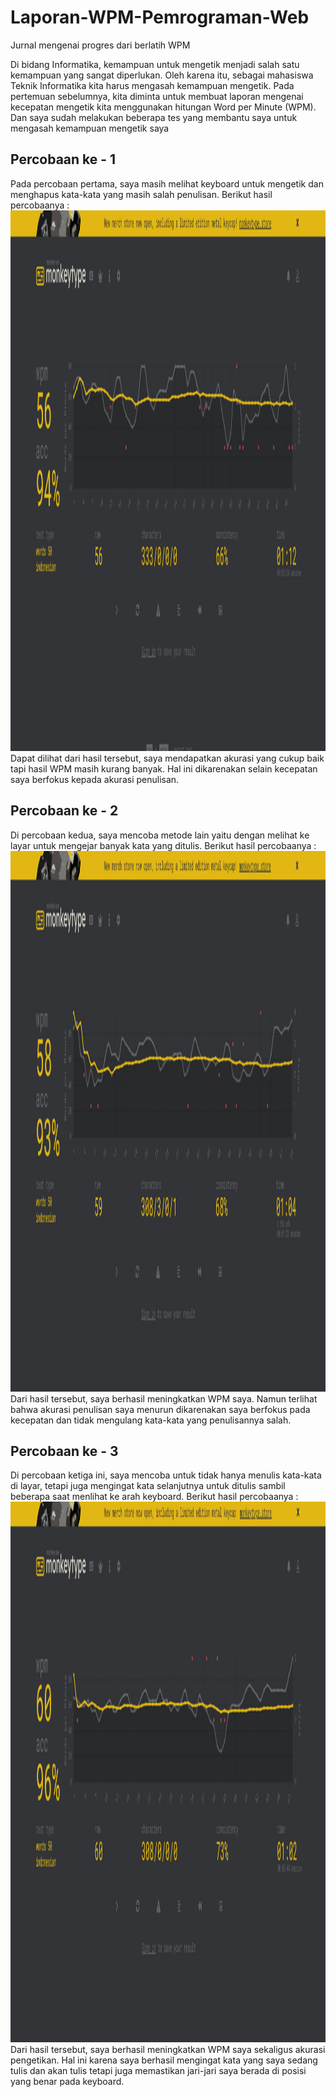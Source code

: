 # Laporan-WPM-Pemrograman-Web
Jurnal mengenai progres dari berlatih WPM

Di bidang Informatika, kemampuan untuk mengetik menjadi salah satu kemampuan yang sangat diperlukan. Oleh karena itu, sebagai mahasiswa Teknik Informatika kita harus mengasah kemampuan mengetik. Pada pertemuan sebelumnya, kita diminta untuk membuat laporan mengenai kecepatan mengetik kita menggunakan hitungan Word per Minute (WPM). Dan saya sudah melakukan beberapa tes yang membantu saya untuk mengasah kemampuan mengetik saya

## Percobaan ke - 1
Pada percobaan pertama, saya masih melihat keyboard untuk mengetik dan menghapus kata-kata yang masih salah penulisan. Berikut hasil percobaanya :
<img width="1900" height="865" alt="Percobaan ke-1" src="https://github.com/rifaidh/WebPro-Mirza-Rifai/blob/main/Pertemuan%201/Percobaan%20ke-1.png" />
Dapat dilihat dari hasil tersebut, saya mendapatkan akurasi yang cukup baik tapi hasil WPM masih kurang banyak. Hal ini dikarenakan selain kecepatan saya berfokus kepada akurasi penulisan.

## Percobaan ke - 2
Di percobaan kedua, saya mencoba metode lain yaitu dengan melihat ke layar untuk mengejar banyak kata yang ditulis. Berikut hasil percobaanya :
<img width="1900" height="865" alt="Percobaan ke-2" src="https://github.com/rifaidh/WebPro-Mirza-Rifai/blob/main/Pertemuan%201/Percobaan%20ke-2.png" />
Dari hasil tersebut, saya berhasil meningkatkan WPM saya. Namun terlihat bahwa akurasi penulisan saya menurun dikarenakan saya berfokus pada kecepatan dan tidak mengulang kata-kata yang penulisannya salah.

## Percobaan ke - 3
Di percobaan ketiga ini, saya mencoba untuk tidak hanya menulis kata-kata di layar, tetapi juga mengingat kata selanjutnya untuk ditulis sambil beberapa saat menlihat ke arah keyboard. Berikut hasil percobaanya :
<img width="1900" height="865" alt="Percobaan ke-3" src="https://github.com/rifaidh/WebPro-Mirza-Rifai/blob/main/Pertemuan%201/Percobaan%20ke-3.png" />
Dari hasil tersebut, saya berhasil meningkatkan WPM saya sekaligus akurasi pengetikan. Hal ini karena saya berhasil mengingat kata yang saya sedang tulis dan akan tulis tetapi juga memastikan jari-jari saya berada di posisi yang benar pada keyboard.
